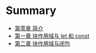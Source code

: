 # Summary

* [第零章 简介](README.md)
* [第一章 块作用域与 let 和 const](chapter1.md)
* [第二章 块作用域与闭包](di-er-zhang-kuai-zuo-yong-yu-yu-bi-bao.md)

